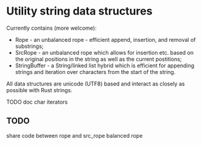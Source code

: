 # Utility string data structures

Currently contains (more welcome):

* Rope - an unbalanced rope - efficient append, insertion, and removal of substrings;
* SrcRope - an unbalanced rope which allows for insertion etc. based on the original positions in the string as well as the current postitions;
* StringBuffer - a String/linked list hybrid which is efficient for appending strings and iteration over characters from the start of the string.

All data structures are unicode (UTF8) based and interact as closely as possible with Rust strings.

TODO doc char iterators


TODO
----

share code between rope and src_rope
balanced rope
